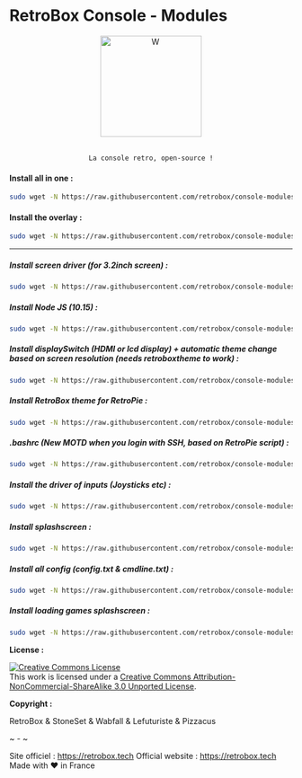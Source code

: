 # RetroBox Console - Modules
<div align="center" color="#0094D2">
	<img src="https://static.retrobox.tech/img/logo/illustration.png" height="180" alt="W" /><br><br>

    La console retro, open-source !
</div>

#### Install all in one :

```bash
sudo wget -N https://raw.githubusercontent.com/retrobox/console-modules/master/allinone.sh && sudo chmod +x /home/pi/allinone.sh && sudo ./allinone.sh
```
#### Install the overlay :
```bash
sudo wget -N https://raw.githubusercontent.com/retrobox/console-modules/master/overlay.sh && sudo chmod +x /home/pi/overlay.sh && sudo ./overlay.sh
```
-----

##### Install screen driver (for 3.2inch screen) :
```bash
sudo wget -N https://raw.githubusercontent.com/retrobox/console-modules/master/installdisplaydriver.sh && sudo chmod +x /home/pi/installdisplaydriver.sh && sudo ./installdisplaydriver.sh
```

##### Install Node JS (10.15) :
```bash
sudo wget -N https://raw.githubusercontent.com/retrobox/console-modules/master/installnode.sh && sudo chmod +x /home/pi/installnode.sh && sudo ./installnode.sh
```

##### Install displaySwitch (HDMI or lcd display) + automatic theme change based on screen resolution (needs retroboxtheme to work) :
```bash
sudo wget -N https://raw.githubusercontent.com/retrobox/console-modules/master/installdisplayswitch.sh && sudo chmod +x /home/pi/installdisplayswitch.sh && sudo ./installdisplayswitch.sh
```

##### Install RetroBox theme for RetroPie :
```bash
sudo wget -N https://raw.githubusercontent.com/retrobox/console-modules/master/installretroboxtheme.sh && sudo chmod +x /home/pi/installretroboxtheme.sh && sudo ./installretroboxtheme.sh
```

##### .bashrc (New MOTD when you login with SSH, based on RetroPie script) :
```bash
sudo wget -N https://raw.githubusercontent.com/retrobox/console-modules/master/installbashrc.sh && sudo chmod +x /home/pi/installbashrc.sh && sudo ./installbashrc.sh
```

##### Install the driver of inputs (Joysticks etc) :
```bash
sudo wget -N https://raw.githubusercontent.com/retrobox/console-modules/master/installinputsdriver.sh && sudo chmod +x /home/pi/installinputsdriver.sh && sudo ./installinputsdriver.sh
```

##### Install splashscreen :
```bash
sudo wget -N https://raw.githubusercontent.com/retrobox/console-modules/master/installsplashscreen.sh && sudo chmod +x /home/pi/installsplashscreen.sh && sudo ./installsplashscreen.sh
```

##### Install all config (config.txt & cmdline.txt) :
```bash
sudo wget -N https://raw.githubusercontent.com/retrobox/console-modules/master/installbootconfig.sh && sudo chmod +x /home/pi/installbootconfig.sh && sudo ./installbootconfig.sh
```

##### Install loading games splashscreen :
```bash
sudo wget -N https://raw.githubusercontent.com/retrobox/console-modules/master/installloadinggames.sh && sudo chmod +x /home/pi/installloadinggames.sh && sudo ./installloadinggames.sh
```

__License :__

<a rel="license" href="http://creativecommons.org/licenses/by-nc-sa/3.0/"><img alt="Creative Commons License" style="border-width:0" src="https://i.creativecommons.org/l/by-nc-sa/3.0/88x31.png" /></a><br />This work is licensed under a <a rel="license" href="http://creativecommons.org/licenses/by-nc-sa/3.0/">Creative Commons Attribution-NonCommercial-ShareAlike 3.0 Unported License</a>.

__Copyright :__

RetroBox & StoneSet & Wabfall & Lefuturiste & Pizzacus

~ - ~

Site officiel : https://retrobox.tech
Official website : https://retrobox.tech
Made with ❤️ in France
